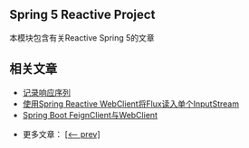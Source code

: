 ## Spring 5 Reactive Project

本模块包含有关Reactive Spring 5的文章

## 相关文章

+ [记录响应序列](docs/记录响应序列.md)
+ [使用Spring Reactive WebClient将Flux读入单个InputStream](docs/使用Spring-Reactive-WebClient将Flux读入单个InputStream.md)
+ [Spring Boot FeignClient与WebClient](docs/SpringBoot-FeignClient与WebClient.md)

- 更多文章： [[<-- prev]](../spring-5-reactive-2/README.md)